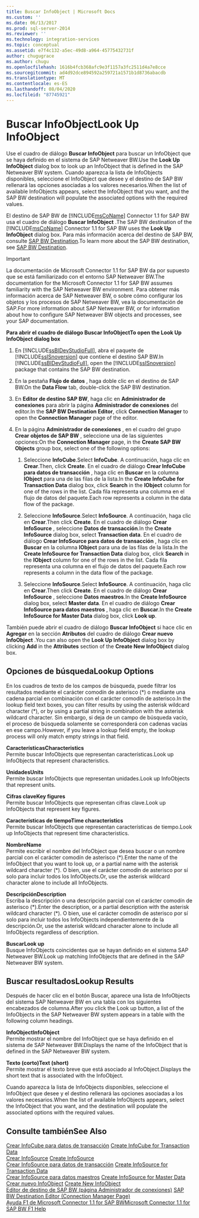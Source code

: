 ```yaml
---
title: Buscar InfoObject | Microsoft Docs
ms.custom: ''
ms.date: 06/13/2017
ms.prod: sql-server-2014
ms.reviewer: ''
ms.technology: integration-services
ms.topic: conceptual
ms.assetid: e7f4c132-a5ec-49d8-a964-45775432731f
author: chugugrace
ms.author: chugu
ms.openlocfilehash: 1616b4fcb368afc9e3f1157a3fc2511d4a7e8cce
ms.sourcegitcommit: ad4d92dce894592a259721a1571b1d8736abacdb
ms.translationtype: MT
ms.contentlocale: es-ES
ms.lasthandoff: 08/04/2020
ms.locfileid: "87745921"
---
```

# <a name="look-up-infoobject"></a><span data-ttu-id="dec28-102">Buscar InfoObject</span><span class="sxs-lookup"><span data-stu-id="dec28-102">Look Up InfoObject</span></span>
  <span data-ttu-id="dec28-103">Use el cuadro de diálogo **Buscar InfoObject** para buscar un InfoObject que se haya definido en el sistema de SAP Netweaver BW.</span><span class="sxs-lookup"><span data-stu-id="dec28-103">Use the **Look Up InfoObject** dialog box to look up an InfoObject that is defined in the SAP Netweaver BW system.</span></span> <span data-ttu-id="dec28-104">Cuando aparezca la lista de InfoObjects disponibles, seleccione el InfoObject que desee y el destino de SAP BW rellenará las opciones asociadas a los valores necesarios.</span><span class="sxs-lookup"><span data-stu-id="dec28-104">When the list of available InfoObjects appears, select the InfoObject that you want, and the SAP BW destination will populate the associated options with the required values.</span></span>  
  
 <span data-ttu-id="dec28-105">El destino de SAP BW de [!INCLUDE[msCoName](../../includes/msconame-md.md)] Connector 1.1 for SAP BW usa el cuadro de diálogo **Buscar InfoObject** .</span><span class="sxs-lookup"><span data-stu-id="dec28-105">The SAP BW destination of the [!INCLUDE[msCoName](../../includes/msconame-md.md)] Connector 1.1 for SAP BW uses the **Look Up InfoObject** dialog box.</span></span> <span data-ttu-id="dec28-106">Para más información acerca del destino de SAP BW, consulte [SAP BW Destination](sap-bw-destination.md).</span><span class="sxs-lookup"><span data-stu-id="dec28-106">To learn more about the SAP BW destination, see [SAP BW Destination](sap-bw-destination.md).</span></span>  
  
> [!IMPORTANT]  
>  <span data-ttu-id="dec28-107">La documentación de Microsoft Connector 1.1 for SAP BW da por supuesto que se está familiarizado con el entorno SAP Netweaver BW.</span><span class="sxs-lookup"><span data-stu-id="dec28-107">The documentation for the Microsoft Connector 1.1 for SAP BW assumes familiarity with the SAP Netweaver BW environment.</span></span> <span data-ttu-id="dec28-108">Para obtener más información acerca de SAP Netweaver BW, o sobre cómo configurar los objetos y los procesos de SAP Netweaver BW, vea la documentación de SAP.</span><span class="sxs-lookup"><span data-stu-id="dec28-108">For more information about SAP Netweaver BW, or for information about how to configure SAP Netweaver BW objects and processes, see your SAP documentation.</span></span>  
  
 <span data-ttu-id="dec28-109">**Para abrir el cuadro de diálogo Buscar InfoObject**</span><span class="sxs-lookup"><span data-stu-id="dec28-109">**To open the Look Up InfoObject dialog box**</span></span>  
  
1.  <span data-ttu-id="dec28-110">En [!INCLUDE[ssBIDevStudioFull](../../includes/ssbidevstudiofull-md.md)], abra el paquete de [!INCLUDE[ssISnoversion](../../includes/ssisnoversion-md.md)] que contiene el destino SAP BW.</span><span class="sxs-lookup"><span data-stu-id="dec28-110">In [!INCLUDE[ssBIDevStudioFull](../../includes/ssbidevstudiofull-md.md)], open the [!INCLUDE[ssISnoversion](../../includes/ssisnoversion-md.md)] package that contains the SAP BW destination.</span></span>  
  
2.  <span data-ttu-id="dec28-111">En la pestaña **Flujo de datos** , haga doble clic en el destino de SAP BW.</span><span class="sxs-lookup"><span data-stu-id="dec28-111">On the **Data Flow** tab, double-click the SAP BW destination.</span></span>  
  
3.  <span data-ttu-id="dec28-112">En **Editor de destino SAP BW**, haga clic en **Administrador de conexiones** para abrir la página **Administrador de conexiones** del editor.</span><span class="sxs-lookup"><span data-stu-id="dec28-112">In the **SAP BW Destination Editor**, click **Connection Manager** to open the **Connection Manager** page of the editor.</span></span>  
  
4.  <span data-ttu-id="dec28-113">En la página **Administrador de conexiones** , en el cuadro del grupo **Crear objetos de SAP BW** , seleccione una de las siguientes opciones:</span><span class="sxs-lookup"><span data-stu-id="dec28-113">On the **Connection Manager** page, in the **Create SAP BW Objects** group box, select one of the following options:</span></span>  
  
    1.  <span data-ttu-id="dec28-114">Seleccione **InfoCube**.</span><span class="sxs-lookup"><span data-stu-id="dec28-114">Select **InfoCube**.</span></span> <span data-ttu-id="dec28-115">A continuación, haga clic en **Crear**.</span><span class="sxs-lookup"><span data-stu-id="dec28-115">Then, click **Create**.</span></span> <span data-ttu-id="dec28-116">En el cuadro de diálogo **Crear InfoCube para datos de transacción** , haga clic en **Buscar** en la columna **IObject** para una de las filas de la lista.</span><span class="sxs-lookup"><span data-stu-id="dec28-116">In the **Create InfoCube for Transaction Data** dialog box, click **Search** in the **IObject** column for one of the rows in the list.</span></span> <span data-ttu-id="dec28-117">Cada fila representa una columna en el flujo de datos del paquete.</span><span class="sxs-lookup"><span data-stu-id="dec28-117">Each row represents a column in the data flow of the package.</span></span>  
  
    2.  <span data-ttu-id="dec28-118">Seleccione **InfoSource**.</span><span class="sxs-lookup"><span data-stu-id="dec28-118">Select **InfoSource**.</span></span> <span data-ttu-id="dec28-119">A continuación, haga clic en **Crear**.</span><span class="sxs-lookup"><span data-stu-id="dec28-119">Then click **Create**.</span></span> <span data-ttu-id="dec28-120">En el cuadro de diálogo **Crear InfoSource** , seleccione **Datos de transacción**.</span><span class="sxs-lookup"><span data-stu-id="dec28-120">In the **Create InfoSource** dialog box, select **Transaction data**.</span></span> <span data-ttu-id="dec28-121">En el cuadro de diálogo **Crear InfoSource para datos de transacción** , haga clic en **Buscar** en la columna **IObject** para una de las filas de la lista.</span><span class="sxs-lookup"><span data-stu-id="dec28-121">In the **Create InfoSource for Transaction Data** dialog box, click **Search** in the **IObject** column for one of the rows in the list.</span></span> <span data-ttu-id="dec28-122">Cada fila representa una columna en el flujo de datos del paquete.</span><span class="sxs-lookup"><span data-stu-id="dec28-122">Each row represents a column in the data flow of the package.</span></span>  
  
    3.  <span data-ttu-id="dec28-123">Seleccione **InfoSource**.</span><span class="sxs-lookup"><span data-stu-id="dec28-123">Select **InfoSource**.</span></span> <span data-ttu-id="dec28-124">A continuación, haga clic en **Crear**.</span><span class="sxs-lookup"><span data-stu-id="dec28-124">Then click **Create**.</span></span> <span data-ttu-id="dec28-125">En el cuadro de diálogo **Crear InfoSource** , seleccione **Datos maestros**.</span><span class="sxs-lookup"><span data-stu-id="dec28-125">In the **Create InfoSource** dialog box, select **Master data**.</span></span> <span data-ttu-id="dec28-126">En el cuadro de diálogo **Crear InfoSource para datos maestros** , haga clic en **Buscar**.</span><span class="sxs-lookup"><span data-stu-id="dec28-126">In the **Create InfoSource for Master Data** dialog box, click **Look up**.</span></span>  
  
 <span data-ttu-id="dec28-127">También puede abrir el cuadro de diálogo **Buscar InfoObject** si hace clic en **Agregar** en la sección **Atributos** del cuadro de diálogo **Crear nuevo InfoObject** .</span><span class="sxs-lookup"><span data-stu-id="dec28-127">You can also open the **Look Up InfoObject** dialog box by clicking **Add** in the **Attributes** section of the **Create New InfoObject** dialog box.</span></span>  
  
## <a name="lookup-options"></a><span data-ttu-id="dec28-128">Opciones de búsqueda</span><span class="sxs-lookup"><span data-stu-id="dec28-128">Lookup Options</span></span>  
 <span data-ttu-id="dec28-129">En los cuadros de texto de los campos de búsqueda, puede filtrar los resultados mediante el carácter comodín de asterisco (\*) o mediante una cadena parcial en combinación con el carácter comodín de asterisco.</span><span class="sxs-lookup"><span data-stu-id="dec28-129">In the lookup field text boxes, you can filter results by using the asterisk wildcard character (\*), or by using a partial string in combination with the asterisk wildcard character.</span></span> <span data-ttu-id="dec28-130">Sin embargo, si deja de un campo de búsqueda vacío, el proceso de búsqueda solamente se corresponderá con cadenas vacías en ese campo.</span><span class="sxs-lookup"><span data-stu-id="dec28-130">However, if you leave a lookup field empty, the lookup process will only match empty strings in that field.</span></span>  
  
 <span data-ttu-id="dec28-131">**Características**</span><span class="sxs-lookup"><span data-stu-id="dec28-131">**Characteristics**</span></span>  
 <span data-ttu-id="dec28-132">Permite buscar InfoObjects que representan características.</span><span class="sxs-lookup"><span data-stu-id="dec28-132">Look up InfoObjects that represent characteristics.</span></span>  
  
 <span data-ttu-id="dec28-133">**Unidades**</span><span class="sxs-lookup"><span data-stu-id="dec28-133">**Units**</span></span>  
 <span data-ttu-id="dec28-134">Permite buscar InfoObjects que representan unidades.</span><span class="sxs-lookup"><span data-stu-id="dec28-134">Look up InfoObjects that represent units.</span></span>  
  
 <span data-ttu-id="dec28-135">**Cifras clave**</span><span class="sxs-lookup"><span data-stu-id="dec28-135">**Key figures**</span></span>  
 <span data-ttu-id="dec28-136">Permite buscar InfoObjects que representan cifras clave.</span><span class="sxs-lookup"><span data-stu-id="dec28-136">Look up InfoObjects that represent key figures.</span></span>  
  
 <span data-ttu-id="dec28-137">**Características de tiempo**</span><span class="sxs-lookup"><span data-stu-id="dec28-137">**Time characteristics**</span></span>  
 <span data-ttu-id="dec28-138">Permite buscar InfoObjects que representan características de tiempo.</span><span class="sxs-lookup"><span data-stu-id="dec28-138">Look up InfoObjects that represent time characteristics.</span></span>  
  
 <span data-ttu-id="dec28-139">**Nombre**</span><span class="sxs-lookup"><span data-stu-id="dec28-139">**Name**</span></span>  
 <span data-ttu-id="dec28-140">Permite escribir el nombre del InfoObject que desea buscar o un nombre parcial con el carácter comodín de asterisco (\*).</span><span class="sxs-lookup"><span data-stu-id="dec28-140">Enter the name of the InfoObject that you want to look up, or a partial name with the asterisk wildcard character (\*).</span></span> <span data-ttu-id="dec28-141">O bien, use el carácter comodín de asterisco por sí solo para incluir todos los InfoObjects.</span><span class="sxs-lookup"><span data-stu-id="dec28-141">Or, use the asterisk wildcard character alone to include all InfoObjects.</span></span>  
  
 <span data-ttu-id="dec28-142">**Descripción**</span><span class="sxs-lookup"><span data-stu-id="dec28-142">**Description**</span></span>  
 <span data-ttu-id="dec28-143">Escriba la descripción o una descripción parcial con el carácter comodín de asterisco (\*).</span><span class="sxs-lookup"><span data-stu-id="dec28-143">Enter the description, or a partial description with the asterisk wildcard character (\*).</span></span> <span data-ttu-id="dec28-144">O bien, use el carácter comodín de asterisco por sí solo para incluir todos los InfoObjects independientemente de la descripción.</span><span class="sxs-lookup"><span data-stu-id="dec28-144">Or, use the asterisk wildcard character alone to include all InfoObjects regardless of description.</span></span>  
  
 <span data-ttu-id="dec28-145">**Buscar**</span><span class="sxs-lookup"><span data-stu-id="dec28-145">**Look up**</span></span>  
 <span data-ttu-id="dec28-146">Busque InfoObjects coincidentes que se hayan definido en el sistema SAP Netweaver BW.</span><span class="sxs-lookup"><span data-stu-id="dec28-146">Look up matching InfoObjects that are defined in the SAP Netweaver BW system.</span></span>  
  
## <a name="lookup-results"></a><span data-ttu-id="dec28-147">Buscar resultados</span><span class="sxs-lookup"><span data-stu-id="dec28-147">Lookup Results</span></span>  
 <span data-ttu-id="dec28-148">Después de hacer clic en el botón Buscar, aparece una lista de InfoObjects del sistema SAP Netweaver BW en una tabla con los siguientes encabezados de columna.</span><span class="sxs-lookup"><span data-stu-id="dec28-148">After you click the Look up button, a list of the InfoObjects in the SAP Netweaver BW system appears in a table with the following column headings.</span></span>  
  
 <span data-ttu-id="dec28-149">**InfoObject**</span><span class="sxs-lookup"><span data-stu-id="dec28-149">**InfoObject**</span></span>  
 <span data-ttu-id="dec28-150">Permite mostrar el nombre del InfoObject que se haya definido en el sistema de SAP Netweaver BW.</span><span class="sxs-lookup"><span data-stu-id="dec28-150">Displays the name of the InfoObject that is defined in the SAP Netweaver BW system.</span></span>  
  
 <span data-ttu-id="dec28-151">**Texto (corto)**</span><span class="sxs-lookup"><span data-stu-id="dec28-151">**Text (short)**</span></span>  
 <span data-ttu-id="dec28-152">Permite mostrar el texto breve que está asociado al InfoObject.</span><span class="sxs-lookup"><span data-stu-id="dec28-152">Displays the short text that is associated with the InfoObject.</span></span>  
  
 <span data-ttu-id="dec28-153">Cuando aparezca la lista de InfoObjects disponibles, seleccione el InfoObject que desee y el destino rellenará las opciones asociadas a los valores necesarios.</span><span class="sxs-lookup"><span data-stu-id="dec28-153">When the list of available InfoObjects appears, select the InfoObject that you want, and the destination will populate the associated options with the required values.</span></span>  
  
## <a name="see-also"></a><span data-ttu-id="dec28-154">Consulte también</span><span class="sxs-lookup"><span data-stu-id="dec28-154">See Also</span></span>  
 <span data-ttu-id="dec28-155">[Crear InfoCube para datos de transacción](create-infocube-for-transaction-data.md) </span><span class="sxs-lookup"><span data-stu-id="dec28-155">[Create InfoCube for Transaction Data](create-infocube-for-transaction-data.md) </span></span>  
 <span data-ttu-id="dec28-156">[Crear InfoSource](create-infosource.md) </span><span class="sxs-lookup"><span data-stu-id="dec28-156">[Create InfoSource](create-infosource.md) </span></span>  
 <span data-ttu-id="dec28-157">[Crear InfoSource para datos de transacción](create-infosource-for-transaction-data.md) </span><span class="sxs-lookup"><span data-stu-id="dec28-157">[Create InfoSource for Transaction Data](create-infosource-for-transaction-data.md) </span></span>  
 <span data-ttu-id="dec28-158">[Crear InfoSource para datos maestros](create-infosource-for-master-data.md) </span><span class="sxs-lookup"><span data-stu-id="dec28-158">[Create InfoSource for Master Data](create-infosource-for-master-data.md) </span></span>  
 <span data-ttu-id="dec28-159">[Crear nuevo InfoObject](create-new-infoobject.md) </span><span class="sxs-lookup"><span data-stu-id="dec28-159">[Create New InfoObject](create-new-infoobject.md) </span></span>  
 <span data-ttu-id="dec28-160">[Editor de destino de SAP BW &#40;página Administrador de conexiones&#41;](sap-bw-destination-editor-connection-manager-page.md) </span><span class="sxs-lookup"><span data-stu-id="dec28-160">[SAP BW Destination Editor &#40;Connection Manager Page&#41;](sap-bw-destination-editor-connection-manager-page.md) </span></span>  
 [<span data-ttu-id="dec28-161">Ayuda F1 de Microsoft Connector 1.1 for SAP BW</span><span class="sxs-lookup"><span data-stu-id="dec28-161">Microsoft Connector 1.1 for SAP BW F1 Help</span></span>](../microsoft-connector-for-sap-bw-f1-help.md)  
  
  
